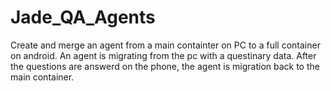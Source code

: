 # Jade_QA_Agents
Create and merge an agent from a main containter on PC to a full container on android.
An agent is migrating from the pc with a questinary data.
After the questions are answerd on the phone, the agent is migration back to the main container.
